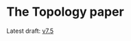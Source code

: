 # The Topology paper

Latest draft: [v7.5](https://github.com/topology-foundation/paper/blob/main/drafts/topology-draft-v7.5.pdf)

